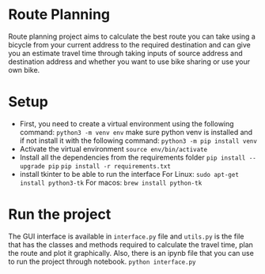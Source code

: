 # Route Planning
Route planning project aims to calculate the best route you can take using a bicycle from your current address to the required destination and can give you an estimate travel time through taking inputs of source address and destination address and whether you want to use bike sharing or use your own bike.

# Setup

- First, you need to create a virtual environment using the following command:
```python3 -m venv env```
make sure python venv is installed and if not install it with the following command:
```python3 -m pip install venv```
- Activate the virtual environment
```source env/bin/activate```
- Install all the dependencies from the requirements folder
```pip install --upgrade pip```
```pip install -r requirements.txt```
- install tkinter to be able to run the interface
For Linux: `sudo apt-get install python3-tk`
For macos: `brew install python-tk`

# Run the project

The GUI interface is available in `interface.py` file and `utils.py` is the file that has the classes and methods required to calculate the travel time, plan the route and plot it graphically. Also, there is an ipynb file that you can use to run the project through notebook.
```python interface.py```
